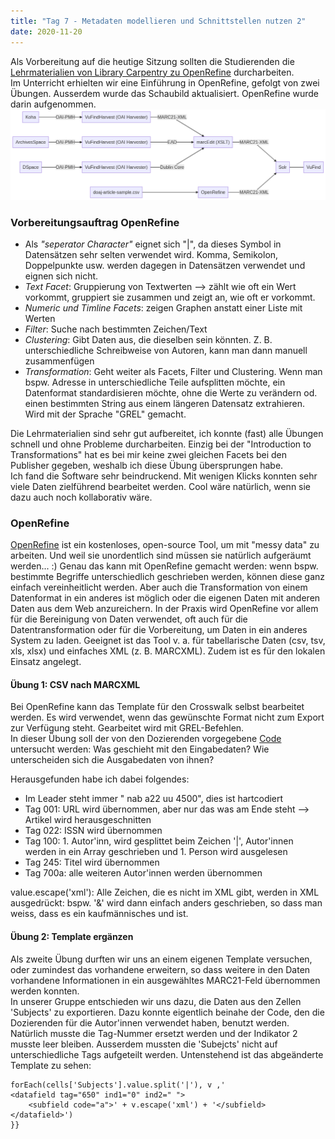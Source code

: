 ```yaml
---
title: "Tag 7 - Metadaten modellieren und Schnittstellen nutzen 2"
date: 2020-11-20
---
```


Als Vorbereitung auf die heutige Sitzung sollten die Studierenden die [Lehrmaterialien von Library Carpentry zu OpenRefine](https://librarycarpentry.org/lc-open-refine/) durcharbeiten.  
Im Unterricht erhielten wir eine Einführung in OpenRefine, gefolgt von zwei Übungen. Ausserdem wurde das Schaubild aktualisiert. OpenRefine wurde darin aufgenommen. 
![Schaubild](https://github.com/shannarachel/storys/blob/master/assets/schaubild3.png?raw=true)


### Vorbereitungsauftrag OpenRefine
* Als *"seperator Character"* eignet sich "\|", da dieses Symbol in Datensätzen sehr selten verwendet wird. Komma, Semikolon, Doppelpunkte usw. werden dagegen in Datensätzen verwendet und eignen sich nicht.  
* *Text Facet*: Gruppierung von Textwerten --> zählt wie oft ein Wert vorkommt, gruppiert sie zusammen und zeigt an, wie oft er vorkommt.  
* *Numeric und Timline Facets*: zeigen Graphen anstatt einer Liste mit Werten  
* *Filter*: Suche nach bestimmten Zeichen/Text  
* *Clustering*: Gibt Daten aus, die dieselben sein könnten. Z. B. unterschiedliche Schreibweise von Autoren, kann man dann manuell zusammenfügen  
* *Transformation*: Geht weiter als Facets, Filter und Clustering. Wenn man bspw. Adresse in unterschiedliche Teile aufsplitten möchte, ein Datenformat standardisieren möchte, ohne die Werte zu verändern od. einen bestimmten String aus einem längeren Datensatz extrahieren. Wird mit der Sprache "GREL" gemacht.  

Die Lehrmaterialien sind sehr gut aufbereitet, ich konnte (fast) alle Übungen schnell und ohne Probleme durcharbeiten. Einzig bei der "Introduction to Transformations" hat es bei mir keine zwei gleichen Facets bei den Publisher gegeben, weshalb ich diese Übung übersprungen habe.  
Ich fand die Software sehr beindruckend. Mit wenigen Klicks konnten sehr viele Daten zielführend bearbeitet werden. Cool wäre natürlich, wenn sie dazu auch noch kollaborativ wäre. 

### OpenRefine
[OpenRefine](https://openrefine.org/) ist ein kostenloses, open-source Tool, um mit "messy data" zu arbeiten. Und weil sie unordentlich sind müssen sie natürlich aufgeräumt werden... :) Genau das kann mit OpenRefine gemacht werden: wenn bspw. bestimmte Begriffe unterschiedlich geschrieben werden, können diese ganz einfach vereinheitlicht werden. Aber auch die Transformation von einem Datenformat in ein anderes ist möglich oder die eigenen Daten mit anderen Daten aus dem Web anzureichern.
In der Praxis wird OpenRefine vor allem für die Bereinigung von Daten verwendet, oft auch für die Datentransformation oder für die Vorbereitung, um Daten in ein anderes System zu laden. 
Geeignet ist das Tool v. a. für tabellarische Daten (csv, tsv, xls, xlsx) und einfaches XML (z. B. MARCXML). Zudem ist es für den lokalen Einsatz angelegt. 

#### Übung 1: CSV nach MARCXML
Bei OpenRefine kann das Template für den Crosswalk selbst bearbeitet werden. Es wird verwendet, wenn das gewünschte Format nicht zum Export zur Verfügung steht.  Gearbeitet wird mit GREL-Befehlen.  
In dieser Übung soll der von den Dozierenden vorgegebene [Code](https://bain.felixlohmeier.de/#/05_metadaten-modellieren-und-schnittstellen-nutzen?id=vorlage-als-ausgangsbasis) untersucht werden: Was geschieht mit den Eingabedaten? Wie unterscheiden sich die Ausgabedaten von ihnen?

Herausgefunden habe ich dabei folgendes:  
- Im Leader steht immer "     nab a22     uu 4500", dies ist hartcodiert
- Tag 001: URL wird übernommen, aber nur das was am Ende steht --> Artikel wird herausgeschnitten
- Tag 022: ISSN wird übernommen
- Tag 100: 1. Autor'inn, wird gesplittet beim Zeichen '\|', Autor'innen werden in ein Array geschrieben und 1. Person wird ausgelesen
- Tag 245: Titel wird übernommen
- Tag 700a: alle weiteren Autor'innen werden übernommen

value.escape('xml'): Alle Zeichen, die es nicht im XML gibt, werden in XML ausgedrückt: bspw. '&' wird dann einfach anders geschrieben, so dass man weiss, dass es ein kaufmännisches und ist. 

#### Übung 2: Template ergänzen
Als zweite Übung durften wir uns an einem eigenen Template versuchen, oder zumindest das vorhandene erweitern, so dass weitere in den Daten vorhandene Informationen in ein ausgewähltes MARC21-Feld übernommen werden konnten.  
In unserer Gruppe entschieden wir uns dazu, die Daten aus den Zellen 'Subjects' zu exportieren. Dazu konnte eigentlich beinahe der Code, den die Dozierenden für die Autor'innen verwendet haben, benutzt werden. Natürlich musste die Tag-Nummer ersetzt werden und der Indikator 2 musste leer bleiben. Ausserdem mussten die 'Subejcts' nicht auf unterschiedliche Tags aufgeteilt werden. Untenstehend ist das abgeänderte Template zu sehen:
```{{
forEach(cells['Subjects'].value.split('|'), v ,'
<datafield tag="650" ind1="0" ind2=" ">
    <subfield code="a">' + v.escape('xml') + '</subfield>
</datafield>')
}}
```
